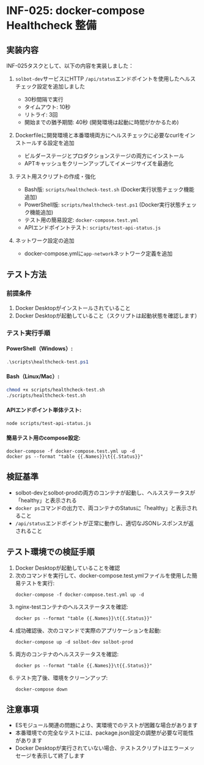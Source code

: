 # INF-025: docker-compose Healthcheck 整備

## 実装内容

INF-025タスクとして、以下の内容を実装しました：

1. `solbot-dev`サービスにHTTP `/api/status`エンドポイントを使用したヘルスチェック設定を追加しました
   - 30秒間隔で実行
   - タイムアウト: 10秒
   - リトライ: 3回
   - 開始までの猶予期間: 40秒 (開発環境は起動に時間がかかるため)

2. Dockerfileに開発環境と本番環境両方にヘルスチェックに必要なcurlをインストールする設定を追加
   - ビルダーステージとプロダクションステージの両方にインストール
   - APTキャッシュをクリーンアップしてイメージサイズを最適化

3. テスト用スクリプトの作成・強化
   - Bash版: `scripts/healthcheck-test.sh` (Docker実行状態チェック機能追加)
   - PowerShell版: `scripts/healthcheck-test.ps1` (Docker実行状態チェック機能追加)
   - テスト用の簡易設定: `docker-compose.test.yml`
   - APIエンドポイントテスト: `scripts/test-api-status.js`

4. ネットワーク設定の追加
   - docker-compose.ymlに`app-network`ネットワーク定義を追加

## テスト方法

### 前提条件
1. Docker Desktopがインストールされていること
2. Docker Desktopが起動していること（スクリプトは起動状態を確認します）

### テスト実行手順

#### PowerShell（Windows）:
```powershell
.\scripts\healthcheck-test.ps1
```

#### Bash（Linux/Mac）:
```bash
chmod +x scripts/healthcheck-test.sh
./scripts/healthcheck-test.sh
```

#### APIエンドポイント単体テスト:
```bash
node scripts/test-api-status.js
```

#### 簡易テスト用のcompose設定:
```
docker-compose -f docker-compose.test.yml up -d
docker ps --format "table {{.Names}}\t{{.Status}}"
```

## 検証基準

- solbot-devとsolbot-prodの両方のコンテナが起動し、ヘルスステータスが「healthy」と表示される
- `docker ps`コマンドの出力で、両コンテナのStatusに「healthy」と表示されること
- `/api/status`エンドポイントが正常に動作し、適切なJSONレスポンスが返されること

## テスト環境での検証手順

1. Docker Desktopが起動していることを確認
2. 次のコマンドを実行して、docker-compose.test.ymlファイルを使用した簡易テストを実行:
   ```
   docker-compose -f docker-compose.test.yml up -d
   ```
3. nginx-testコンテナのヘルスステータスを確認:
   ```
   docker ps --format "table {{.Names}}\t{{.Status}}"
   ```
4. 成功確認後、次のコマンドで実際のアプリケーションを起動:
   ```
   docker-compose up -d solbot-dev solbot-prod
   ```
5. 両方のコンテナのヘルスステータスを確認:
   ```
   docker ps --format "table {{.Names}}\t{{.Status}}"
   ```
6. テスト完了後、環境をクリーンアップ:
   ```
   docker-compose down
   ```

## 注意事項

- ESモジュール関連の問題により、実環境でのテストが困難な場合があります
- 本番環境での完全なテストには、package.json設定の調整が必要な可能性があります
- Docker Desktopが実行されていない場合、テストスクリプトはエラーメッセージを表示して終了します 